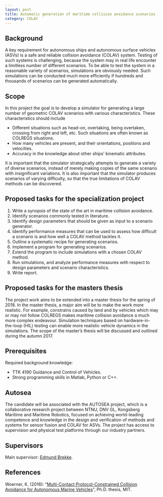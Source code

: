 ```yaml
---
layout: post
title: Automatic generation of maritime collision avoidance scenarios
category: COLAV
---
```

## Background
A key requirement for autonomous ships and autonomous surface vehicles (ASVs) is a safe and reliable collision avoidance (COLAV) system. Testing of such systems is challenging, because the system may in real life encounter a limitless number of different scenarios. To be able to test the system in a reasonable variety of scenarios, simulations are obviously needed. Such simulations can be conducted much more efficiently if hundreds and thousands of scenarios can be generated automatically.
 

## Scope
In this project the goal is to develop a simulator for generating a large number of geometric COLAV scenarios with various characteristics. These characteristics should include
- Different situations such as head-on, overtaking, being overtaken, crossing from right and left, etc. Such situations are often known as COLREGS situations. 
- How many vehicles are present, and their orientations, positions and velocities.
- Accuracy in the knowledge about other ships’ kinematic attributes.

It is important that the simulator strategically attempts to generate a variety of diverse scenarios, instead of merely making copies of the same scenario with insignificant variations. It is also important that the simulator produces scenarios of varying difficulty, so that the true limitations of COLAV methods can be discovered.

## Proposed tasks for the specialization project
1. Write a synopsis of the state of the art in maritime collision avoidance. 
2. Identify scenarios commonly tested in literature.
3. Identify design parameters that should be given as input to a scenario generator.
4. Identify performance measures that can be used to assess how difficult a scenario is and how well a COLAV method tackles it.
5. Outline a systematic recipe for generating scenarios.
6. Implement a program for generating scenarios.
7. Extend the program to include simulations with a chosen COLAV method.
8. Run simulations, and analyze performance measures with respect to design parameters and scenario characteristics.
9. Write report.

## Proposed tasks for the masters thesis

The project work aims to be extended into a master thesis for the spring of 2018. In the master thesis, a major aim will be to make the work more realistic. For example, constrains caused by land and by vehicles which may or may not follow COLREGS makes maritime collision avoidance a much more complex endeavour. Simulation techniques based on hardware-in-the-loop (HIL) testing can enable more realistic vehicle dynamics in the simulations. The scope of the master’s thesis will be discussed and outlined during the autumn 2017.

## Prerequisites
Required background knowledge:

- TTK 4190 Guidance and Control of Vehicles.
- Strong programming skills in Matlab, Python or C++.


## Autosea
The candidate will be associated with the AUTOSEA project, which is a collaborative research project between NTNU, DNV GL, Kongsberg Maritime and Maritime Robotics, focused on achieving world-leading competence and knowledge in the design and verification of methods and systems for sensor fusion and COLAV for ASVs. The project has access to supervision and physical test platforms through our industry partners.

## Supervisors 
Main supervisor: [Edmund Brekke](http://www.ntnu.no/ansatte/edmund.brekke).

## References
Woerner, K. (2016): “[Multi-Contact Protocol-Constrained Collision Avoidance for Autonomous Marine Vehicles](https://dspace.mit.edu/handle/1721.1/104118)”, Ph.D. thesis, MIT.

